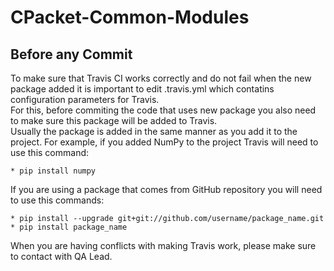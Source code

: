 # CPacket-Common-Modules


## Before any Commit

To make sure that Travis CI works correctly and do not fail when the new package added it is important to edit .travis.yml which contatins configuration parameters for Travis.   
For this, before commiting the code that uses new package you also need to make sure this package will be added to Travis.    
Usually the package is added in the same manner as you add it to the project. For example, if you added NumPy to the project Travis will need to use this command:

    * pip install numpy
    
If you are using a package that comes from GitHub repository you will need to use this commands:

    * pip install --upgrade git+git://github.com/username/package_name.git
    * pip install package_name

When you are having conflicts with making Travis work, please make sure to contact with QA Lead.

